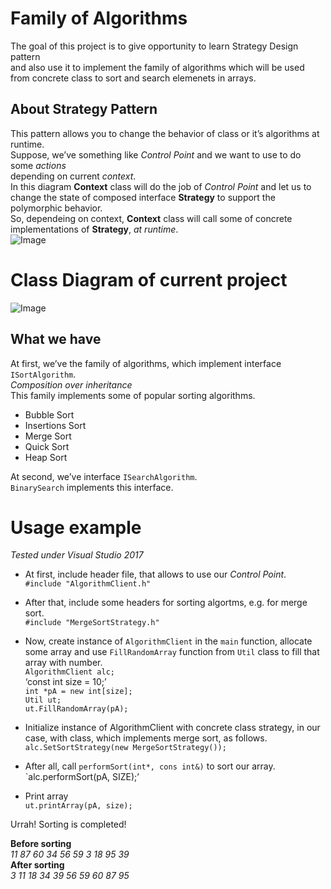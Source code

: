 <h1><a id="Family_of_Algorithms_0"></a>Family of Algorithms</h1>
<p>The goal of this project is to give opportunity to learn Strategy Design pattern<br>
and also use it to implement the family of algorithms which will be used from concrete class to sort and search elemenets in arrays.</p>
<h2><a id="About_Strategy_Pattern_5"></a>About Strategy Pattern</h2>
<p>This pattern allows you to change the behavior of class or it’s algorithms at runtime.<br>
Suppose, we’ve something like <em>Control Point</em> and we want to use to do some <em>actions</em><br>
depending on current <em>context</em>.<br>
In this diagram <strong>Context</strong> class will do the job of <em>Control Point</em> and let us to change the state of composed interface <strong>Strategy</strong> to support the polymorphic behavior.<br>
So, dependeing on context, <strong>Context</strong> class will call some of concrete implementations of <strong>Strategy</strong>, <em>at runtime</em>.<br>
<img src="https://3.bp.blogspot.com/-lLA72bPuayg/UpSset9RgLI/AAAAAAAABzY/XiBGqnG5L5E/s1600/Strategy1.png" alt="Image"></p>
<h1><a id="Class_Diagram_of_current_project_13"></a>Class Diagram of current project</h1>
<p><img src="https://github.com/lnikon/strategyPattern/blob/master/ClassDiagram1.png?raw=true" alt="Image"></p>
<h2><a id="What_we_have_16"></a>What we have</h2>
<p>At first, we’ve the family of algorithms, which implement interface <code>ISortAlgorithm</code>.<br>
<em>Composition over inheritance</em><br>
This family implements some of popular sorting algorithms.</p>
<ul>
<li>Bubble Sort</li>
<li>Insertions Sort</li>
<li>Merge Sort</li>
<li>Quick Sort</li>
<li>Heap Sort</li>
</ul>
<p>At second, we’ve interface <code>ISearchAlgorithm</code>.<br>
<code>BinarySearch</code> implements this interface.</p>
<h1><a id="Usage_example_29"></a>Usage example</h1>
<p><em>Tested under Visual Studio 2017</em></p>
<ul>
<li>
<p>At first, include header file, that allows to use our <em>Control Point</em>.<br>
<code>#include &quot;AlgorithmClient.h&quot;</code></p>
</li>
<li>
<p>After that, include some headers for sorting algortms, e.g. for merge sort.<br>
<code>#include &quot;MergeSortStrategy.h&quot;</code></p>
</li>
<li>
<p>Now, create instance of <code>AlgorithmClient</code> in the <code>main</code> function, allocate some array and use <code>FillRandomArray</code> function from <code>Util</code> class to fill that array with number.<br>
<code>AlgorithmClient alc;</code><br>
‘const int size = 10;’<br>
<code>int *pA = new int[size];</code><br>
<code>Util ut;</code><br>
<code>ut.FillRandomArray(pA);</code></p>
</li>
<li>
<p>Initialize instance of AlgorithmClient with concrete class strategy, in our case, with class, which implements merge sort, as follows.<br>
<code>alc.SetSortStrategy(new MergeSortStrategy());</code></p>
</li>
<li>
<p>After all, call <code>performSort(int*, cons int&amp;)</code> to sort our array.<br>
`alc.performSort(pA, SIZE);’</p>
</li>
<li>
<p>Print array<br>
<code>ut.printArray(pA, size);</code></p>
</li>
</ul>
<p>Urrah! Sorting is completed!</p>
<p><strong>Before sorting</strong><br>
<em>11  87  60  34  56  59   3  18  95  39</em><br>
<strong>After sorting</strong><br>
<em>3  11  18  34  39  56  59  60  87  95</em></p>
